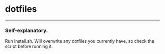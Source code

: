 dotfiles
================

* * *

### Self-explanatory.
Run install.sh.
Will overwrite any dotfiles you currently have, so check the script before running it.
